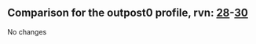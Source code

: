 ## Comparison for the outpost0 profile, rvn: [28](https://github.com/PRO100KatYT/FortniteProfileRevisions/tree/main/profiles/outpost0/28%20outpost0.json)-[30](https://github.com/PRO100KatYT/FortniteProfileRevisions/tree/main/profiles/outpost0/30%20outpost0.json)

No changes
